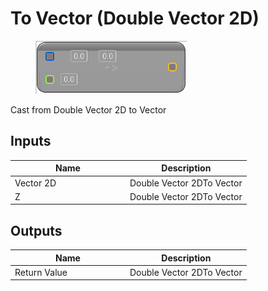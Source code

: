 # To Vector (Double Vector 2D)

<div align="left" data-full-width="false">

<figure><img src="../../../../.gitbook/assets/To_Vector_(Double_Vector_2D).png" alt=""><figcaption></figcaption></figure>

</div>

Cast from Double Vector 2D to Vector

## Inputs

<table><thead><tr><th width="170">Name</th><th>Description</th></tr></thead><tbody><tr><td>Vector 2D</td><td>Double Vector 2DTo Vector</td></tr><tr><td>Z</td><td>Double Vector 2DTo Vector</td></tr></tbody></table>

## Outputs

<table><thead><tr><th width="170">Name</th><th>Description</th></tr></thead><tbody><tr><td>Return Value</td><td>Double Vector 2DTo Vector</td></tr></tbody></table>
